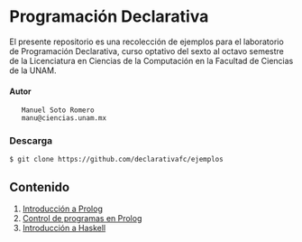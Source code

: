 # Programación Declarativa

El presente repositorio es una recolección de ejemplos para el laboratorio de Programación Declarativa, curso optativo del sexto al octavo semestre de la Licenciatura en Ciencias de la Computación en la Facultad de Ciencias de la UNAM.

#### Autor
```
   Manuel Soto Romero
   manu@ciencias.unam.mx
```

### Descarga

```shell
$ git clone https://github.com/declarativafc/ejemplos
```

## Contenido

1. [Introducción a Prolog](https://github.com/declarativafc/ejemplos/tree/master/ejemplos01)
2. [Control de programas en Prolog](https://github.com/declarativafc/ejemplos/tree/master/ejemplos02)
3. [Introducción a Haskell](https://github.com/declarativafc/ejemplos/tree/master/ejemplos03)
